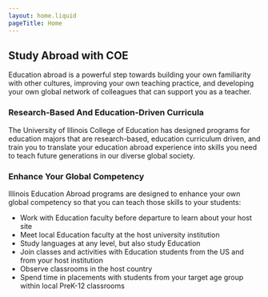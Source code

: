 ```yaml
---
layout: home.liquid
pageTitle: Home
---
```

## Study Abroad with COE
Education abroad is a powerful step towards building your own familiarity with other cultures, improving your own teaching practice, and developing your own global network of colleagues that can support you as a teacher.

### Research-Based And Education-Driven Curricula
The University of Illinois College of Education has designed programs for education majors that are research-based, education curriculum driven, and train you to translate your education abroad experience into skills you need to teach future generations in our diverse global society.

### Enhance Your Global Competency
Illinois Education Abroad programs are designed to enhance your own global competency so that you can teach those skills to your students:

* Work with Education faculty before departure to learn about your host site
* Meet local Education faculty at the host university institution
* Study languages at any level, but also study Education
* Join classes and activities with Education students from the US and from your host institution
* Observe classrooms in the host country
* Spend time in placements with students from your target age group within local PreK-12 classrooms